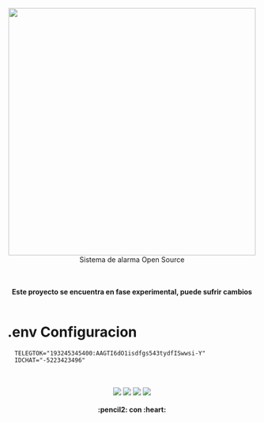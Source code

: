 <p align="center">
  <img width="500" src="https://github.com/gusgeek/secureMyHouse/blob/main/logo.svg">
  <br>
  Sistema de alarma Open Source
  <br>
</p>
<p align="center">
  <br><br>
  <strong>
    Este proyecto se encuentra en fase experimental, puede sufrir cambios
  </strong>
  <br><br>
</p>

# .env Configuracion


```
  TELEGTOK="193245345400:AAGTI6dO1isdfgs543tydfISwwsi-Y"
  IDCHAT="-5223423496"
```


<p align="center">
  <br>
  <bR>
    <img src="https://img.shields.io/github/downloads/gusgeek/secureMyHouse/total">  
    <img src="https://img.shields.io/github/v/release/gusgeek/secureMyHouse">  
    <img src="https://img.shields.io/github/release-date/gusgeek/secureMyHouse">  
    <img src="https://img.shields.io/github/languages/code-size/gusgeek/secureMyHouse">
  <br><br>
  <strong>:pencil2: con :heart:</strong>
</p>

